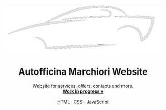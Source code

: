 <br />
<div align="center">
  <a href="https://github.com/FrancescoMarchiori/autofficina-marchiori">
    <img src="assets/img/logo-white.png" alt="Logo" width="500" height="150">
  </a>

  <h1 align="center">Autofficina Marchiori Website</h1>

  <p align="center">
    Website for services, offers, contacts and more.
    <br />
    <a href="https://francescomarchiori.github.io/"><strong>Work in progress »</strong></a>
    <br />
    <br />
    <a>HTML</a>
    ·
    <a>CSS</a>
    ·
    <a>JavaScript</a>
  </p>
</div>